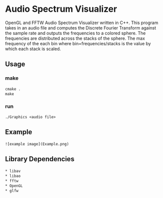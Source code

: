 # Audio Spectrum Visualizer
OpenGL and FFTW Audio Spectrum Visualizer
written in C++. This program takes in an audio file and computes the Discrete Fourier Transform against the sample rate and outputs the frequencies to a colored sphere. The frequencies are distributed across the stacks of the sphere. The max frequency of the each bin where bin=frequencies/stacks is the value by which each stack is scaled.

## Usage

### make 
	cmake .
	make

### run 
	./Graphics <audio file>

## Example 
	![example image](Example.png)

## Library Dependencies
	* libav
	* libao
	* fftw
	* OpenGL
	* glfw

